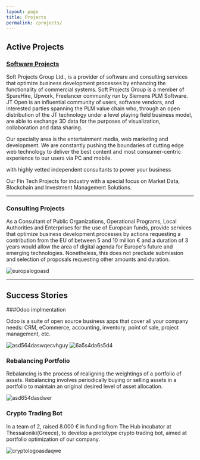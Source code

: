 ```yaml
---
layout: page
title: Projects
permalink: /projects/
---
```


## Active Projects



### [Software Projects](https://github.com/SoftProjectsGroup)

Soft Projects Group Ltd., is a provider of software and consulting services that optimize business development processes by enhancing the functionality of commercial systems.
Soft Projects Group is a member of SpareHire, Upwork, Freelancer community run by Siemens PLM Software. JT Open is an influential community of users, software vendors, and interested parties spanning the PLM value chain who, through an open distribution of the JT technology under a level playing field business model, are able to exchange 3D data for the purposes of visualization, collaboration and data sharing.

Our specialty area is the entertainment media, web marketing and development. We are constantly pushing the boundaries of cutting edge web technology to deliver the best content and most consumer-centric experience to our users via PC and mobile.

with highly vetted independent consultants to power your business
 
Our Fin Tech Projects for industry with a special focus on Market Data, Blockchain and Investment Management Solutions. 
        
***

### Consulting Projects
As a Consultant of Public Organizations, Operational Programs, Local Authorities and Enterprises for the use of European funds, provide services that optimize business development processes by actions requesting a contribution from the EU of between 5 and 10 million € and a duration of 3 years would allow the area of digital agenda for Europe's future and emerging technologies. Nonetheless, this does not preclude submission and selection of proposals requesting other amounts and duration.

![europalogoasd](https://www.freshdetect.com/wp-content/uploads/2018/09/logo-horizon2020-640-273-300x128.png)

***

## Success Stories

###Odoo implmentation 

Odoo is a suite of open source business apps that cover all your company needs: CRM, eCommerce, accounting, inventory, point of sale, project management, etc.

![asd564daswqecvhguy](https://pbs.twimg.com/profile_images/970608340014419969/1bpCWJhS_400x400.jpg)
![6a5s4da6s5d4](https://raw.githubusercontent.com/SoftProjectsGroup/SoftProjectsGroup.github.io/master/images/ganttd.png)

### Rebalancing Portfolio

Rebalancing is the process of realigning the weightings of a portfolio of assets. Rebalancing involves periodically buying or selling assets in a portfolio to maintain an original desired level of asset allocation.

![asd654dasdwer](https://raw.githubusercontent.com/SoftProjectsGroup/SoftProjectsGroup.github.io/master/images/werasd.png)

   
### Crypto Trading Bot

In a team of 2, raised 8.000 € in funding from The Hub incubator at Thessaloniki(Greece), to develop a prototype crypto trading bot, aimed at portfolio optimization of our company.

![cryptologoasdaqwe](https://raw.githubusercontent.com/SoftProjectsGroup/SoftProjectsGroup.github.io/master/images/cryptofolio.png)


